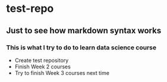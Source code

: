 # test-repo
## Just to see how markdown syntax works
### This is what I try to do to learn data science course
* Create test repository
* Finish Week 2 courses
* Try to finish Week 3 courses next time
